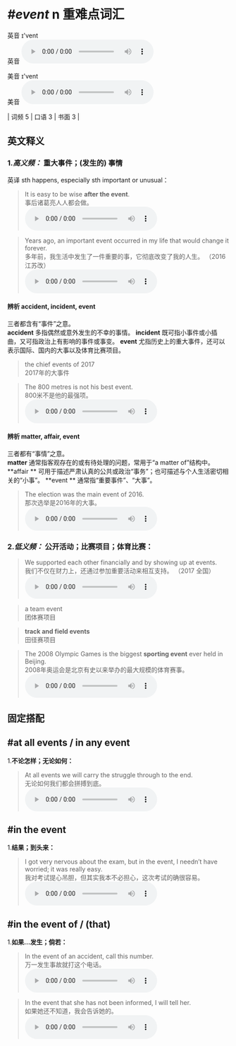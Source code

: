 # ***\#event*** n  重难点词汇
英音 ɪ'vent  
英音
<audio src="./media/event-B.aac" controls="controls"></audio>

美音 ɪ'vent  
美音
<audio src="./media/event.aac" controls="controls"></audio>



| 词频 5 | 口语 3 | 书面 3 |  

英文释义
---
### 1.*高义频：* **重大事件；(发生的) 事情**  
英译 sth happens, especially sth important or unusual：

 > It is easy to be wise **after the event**.   
 > 事后诸葛亮人人都会做。    
<audio src="./media/event-1.aac" controls="controls"></audio>

 > Years ago, an important event occurred in my life that would change it forever.  
 > 多年前，我生活中发生了一件重要的事，它彻底改变了我的人生。  （2016 江苏改）  
<audio src="./media/Years ago, an important event occurred in my_AAC.aac" controls="controls"></audio>

#### 辨析 accident, incident, event
三者都含有“事件”之意。  
**accident** 多指偶然或意外发生的不幸的事情。
**incident** 既可指小事件或小插曲，又可指政治上有影响的事件或事变。
**event** 尤指历史上的重大事件，还可以表示国际、国内的大事以及体育比赛项目。
 > the chief events of 2017  
 > 2017年的大事件    

 > The 800 metres is not his best event.  
 > 800米不是他的最强项。    
<audio src="./media/accident-The 800 metres.aac" controls="controls"></audio>


#### 辨析 matter, affair, event
三者都有“事情”之意。  
**matter**  通常指客观存在的或有待处理的问题，常用于“a matter of”结构中。
**affair ** 可用于描述严肃认真的公共或政治“事务”；也可描述与个人生活密切相关的“小事”。
**event ** 通常指“重要事件”、“大事”。
 > The election was the main event of 2016.  
 > 那次选举是2016年的大事。    
<audio src="./media/The election was the_AAC.aac" controls="controls"></audio>


### 2.*低义频：* **公开活动；比赛项目；体育比赛：**  

 > We supported each other financially and by showing up at events.  
 > 我们不仅在财力上，还通过参加重要活动来相互支持。  （2017 全国）  
<audio src="./media/We supported each other financially and by_AAC.aac" controls="controls"></audio>

 > a team event   
 > 团体赛项目    

 > **track and field events**  
 > 田径赛项目    

 > The 2008 Olympic Games is the biggest **sporting event** ever held in Beijing.   
 > 2008年奥运会是北京有史以来举办的最大规模的体育赛事。    
<audio src="./media/event-3.aac" controls="controls"></audio>


固定搭配
---
## \#at all events / in any event 
1.**不论怎样；无论如何：**  

 > At all events we will carry the struggle through to the end.   
 > 无论如何我们都会拼搏到底。    
<audio src="./media/event-5.aac" controls="controls"></audio>

## \#in the event 
1.**结果；到头来：**  

 > I got very nervous about the exam, but in the event, I needn’t have worried; it was really easy.   
 > 我对考试提心吊胆，但其实我本不必担心，这次考试的确很容易。    
<audio src="./media/event-6.aac" controls="controls"></audio>

## \#in the event of / (that) 
1.**如果…发生；倘若：**  

 > In the event of an accident, call this number.   
 > 万一发生事故就打这个电话。    
<audio src="./media/event-7.aac" controls="controls"></audio>

 > In the event that she has not been informed, I will tell her.  
 > 如果她还不知道，我会告诉她的。    
<audio src="./media/event-8.aac" controls="controls"></audio>


